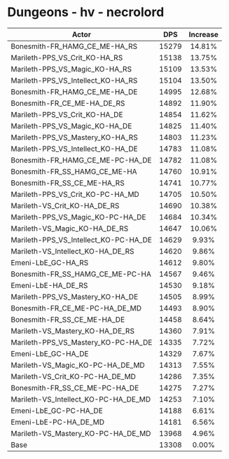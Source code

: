 # Dungeons - hv - necrolord
| Actor | DPS | Increase |
|---|:---:|:---:|
|Bonesmith-FR_HAMG_CE_ME-HA_RS|15279|14.81%|
|Marileth-PPS_VS_Crit_KO-HA_RS|15138|13.75%|
|Marileth-PPS_VS_Magic_KO-HA_RS|15109|13.53%|
|Marileth-PPS_VS_Intellect_KO-HA_RS|15104|13.50%|
|Bonesmith-FR_HAMG_CE_ME-HA_DE|14995|12.68%|
|Bonesmith-FR_CE_ME-HA_DE_RS|14892|11.90%|
|Marileth-PPS_VS_Crit_KO-HA_DE|14854|11.62%|
|Marileth-PPS_VS_Magic_KO-HA_DE|14825|11.40%|
|Marileth-PPS_VS_Mastery_KO-HA_RS|14803|11.23%|
|Marileth-PPS_VS_Intellect_KO-HA_DE|14783|11.08%|
|Bonesmith-FR_HAMG_CE_ME-PC-HA_DE|14782|11.08%|
|Bonesmith-FR_SS_HAMG_CE_ME-HA|14760|10.91%|
|Bonesmith-FR_SS_CE_ME-HA_RS|14741|10.77%|
|Marileth-PPS_VS_Crit_KO-PC-HA_MD|14705|10.50%|
|Marileth-VS_Crit_KO-HA_DE_RS|14690|10.38%|
|Marileth-PPS_VS_Magic_KO-PC-HA_DE|14684|10.34%|
|Marileth-VS_Magic_KO-HA_DE_RS|14647|10.06%|
|Marileth-PPS_VS_Intellect_KO-PC-HA_DE|14629|9.93%|
|Marileth-VS_Intellect_KO-HA_DE_RS|14620|9.86%|
|Emeni-LbE_GC-HA_RS|14612|9.80%|
|Bonesmith-FR_SS_HAMG_CE_ME-PC-HA|14567|9.46%|
|Emeni-LbE-HA_DE_RS|14530|9.18%|
|Marileth-PPS_VS_Mastery_KO-HA_DE|14505|8.99%|
|Bonesmith-FR_CE_ME-PC-HA_DE_MD|14493|8.90%|
|Bonesmith-FR_SS_CE_ME-HA_DE|14458|8.64%|
|Marileth-VS_Mastery_KO-HA_DE_RS|14360|7.91%|
|Marileth-PPS_VS_Mastery_KO-PC-HA_DE|14335|7.72%|
|Emeni-LbE_GC-HA_DE|14329|7.67%|
|Marileth-VS_Magic_KO-PC-HA_DE_MD|14313|7.55%|
|Marileth-VS_Crit_KO-PC-HA_DE_MD|14286|7.35%|
|Bonesmith-FR_SS_CE_ME-PC-HA_DE|14275|7.27%|
|Marileth-VS_Intellect_KO-PC-HA_DE_MD|14253|7.10%|
|Emeni-LbE_GC-PC-HA_DE|14188|6.61%|
|Emeni-LbE-PC-HA_DE_MD|14181|6.56%|
|Marileth-VS_Mastery_KO-PC-HA_DE_MD|13968|4.96%|
|Base|13308|0.00%|
